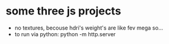 # some three js projects 
 

- no textures, becouse hdri's weight's are like fev mega so...
- to run via python: python -m http.server
